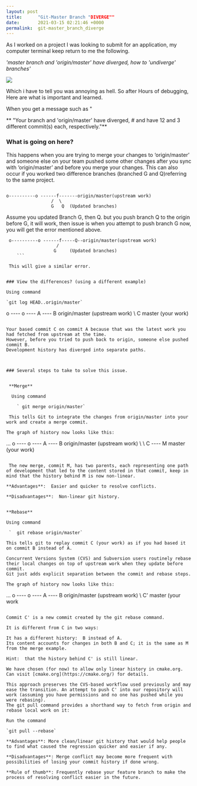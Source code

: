```yaml
---
layout: post
title:      "Git-Master Branch "DIVERGE""
date:       2021-03-15 02:21:46 +0000
permalink:  git-master_branch_diverge
---
```



 
As I worked on a project I was looking to submit for an application, my computer terminal keep return to me the following. 

*'master branch and 'origin/master' have diverged, how to 'undiverge' branches'*


![](https://poanchen.github.io/img/2020/09/19/what-to-do-when-git-branch-has-diverged/branch%20diverged.JPG)


Which i have to tell you was annoying as hell. So after Hours of debugging, Here are what is important and learned. 

When you get a message such as "

 ** "Your branch and 'origin/master' have diverged, # and have 12 and 3 different commit(s) each, respectively."**
 
###  What is going on here?

This happens when you are trying to merge your changes to ‘origin/master’ and someone else on your team pushed some other changes after you sync with ‘origin/master’ and before you merge your changes. This can also occur if you worked two difference branches (branched G and Q)referring to the same project. 

```

o----------o ------f-------origin/master(upstream work)
                 /  \
		         G   Q  (Updated branches)
```
																		

 Assume you updated Branch G, then Q. but you push branch Q to the origin before G, it will work, then issue is when you attempt to push branch G now, you will get the error mentioned above. 

```
 o----------o ------f-----Q--origin/master(upstream work)
                   /  
			      G     (Updated branches)
	```
 
 This will give a similar error. 
 

### View the differences? (using a different example)

Using command

`git log HEAD..origin/master`

```
o ---- o ---- A ---- B origin/master (upstream work) 
               \ 
                C master (your work)
```

Your based commit C on commit A because that was the latest work you had fetched from upstream at the time.
However, before you tried to push back to origin, someone else pushed commit B.
Development history has diverged into separate paths.



### Several steps to take to solve this issue.

 
 **Merge**
 
  Using command
	
	` git merge origin/master`
 
 This tells Git to integrate the changes from origin/master into your work and create a merge commit.

The graph of history now looks like this:

```
 ... o ---- o ---- A ---- B origin/master (upstream work) 
                   \       \ 
                    C ---- M master (your work)
```

 The new merge, commit M, has two parents, each representing one path of development that led to the content stored in that commit, keep in mind that the history behind M is now non-linear.

**Advantages**:  Easier and quicker to resolve conflicts.

**Disadvantages**:  Non-linear git history.


**Rebase**

Using command

 `  git rebase origin/master`

This tells git to replay commit C (your work) as if you had based it on commit B instead of A.
 
Concurrent Versions System (CVS) and Subversion users routinely rebase their local changes on top of upstream work when they update before commit.
Git just adds explicit separation between the commit and rebase steps.
 
The graph of history now looks like this:

```
... o ---- o ---- A ---- B origin/master (upstream work) 
                          \ 
                           C' master (your work


```

Commit C' is a new commit created by the git rebase command.
 
It is different from C in two ways:

It has a different history:  B instead of A.
Its content accounts for changes in both B and C; it is the same as M from the merge example.

Hint:  that the history behind C' is still linear.
 
We have chosen (for now) to allow only linear history in cmake.org. Can visit [cmake.org](https://cmake.org/) for details.
 
This approach preserves the CVS-based workflow used previously and may ease the transition. An attempt to push C' into our repository will work (assuming you have permissions and no one has pushed while you were rebasing).
The git pull command provides a shorthand way to fetch from origin and rebase local work on it:

Run the command

`git pull --rebase`

**Advantages**: More clean/linear git history that would help people to find what caused the regression quicker and easier if any.

**Disadvantages**: Merge conflict may become more frequent with possibilities of losing your commit history if done wrong.

**Rule of thumb**: Frequently rebase your feature branch to make the process of resolving conflict easier in the future.
